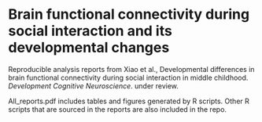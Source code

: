 # Brain functional connectivity during social interaction and its developmental changes
Reproducible analysis reports from Xiao et al., Developmental differences in brain functional connectivity during social interaction
in middle childhood. _Development Cognitive Neuroscience_. under review. 

All_reports.pdf includes tables and figures generated by R scripts. Other R scripts that are sourced in the reports are also included in the repo.
